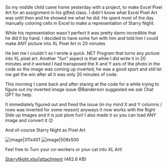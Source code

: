 So my middle child came home yesterday with a project, to make Excel Pixel Art for an assignment in his gifted class.
I didn't know what Excel Pixel Art was until then and he showed me what he did. He spent most of the day manually coloring cells in Excel to make a representation of Starry Night.

While his representation wasn't perfect it was pretty damn incredible that he did it by hand. I decided to have some fun with him and told him I could make ANY picture into XL Pixel Art in 20 minutes

He bet me I couldn't so I wrote a quick .NET Program that turns any picture into XL pixel art. Another "fun" aspect is that while I did write it in 20 minutes and it worked I had transposed the X and Y axis of the photo in the code so the image was coming up inverted, he was a good sport and still let me get the win after all it was only 20 minutes of code.

This morning I came back and after staring at the code for a while trying to figure out my inverted image issue @Banderson  suggested we ask Chat GPT for help.

It immediately figured out and fixed the issue (in my mind X and Y columns / rows was inverted for some reason) anyways it now works with the Right Side up Images and it is just plum fun!
I also made it so you can load ANY image and convert it 😉



And of-course Starry Night as Pixel Art

![image|311x401](https://www.epiusers.help/uploads/default/original/3X/2/1/21dedee2c84778b1604461a19872907953577df9.png)
![image|508x500](https://www.epiusers.help/uploads/default/optimized/3X/4/1/419b3b7dc5d6696e2d5c2c7609c45535673b46c3_2_508x500.png)


Feel free to Turn your co-workers or your cat into XL Art!

[StarryNight.xlsx|attachment](https://www.epiusers.help/uploads/short-url/azfEcJPxk8OqlV3cYXe3AdI1Tpg.xlsx) (462.6 KB)

